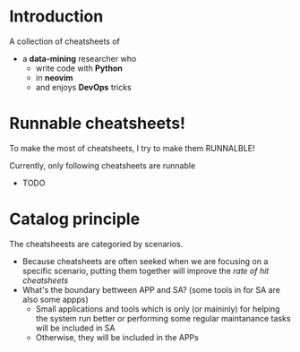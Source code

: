 # Introduction
A collection of cheatsheets of 
- a **data-mining** researcher who
  - write code with **Python**
  - in **neovim**
  - and enjoys **DevOps** tricks


# Runnable cheatsheets!
To make the most of cheatsheets, I try to make them RUNNALBLE!


Currently, only following cheatsheets are runnable
- TODO


# Catalog principle
The cheatsheests are categoried by scenarios.
- Because cheatsheets are often seeked when we are focusing on a specific scenario, putting them together will improve the *rate of hit cheatsheets*
- What's the boundary bettween APP and SA? (some tools in for SA are also some appps)
    - Small applications and tools which is only (or maininly) for helping the system run better or performing some regular maintanance tasks will be included in SA
    - Otherwise, they will be included in the APPs
